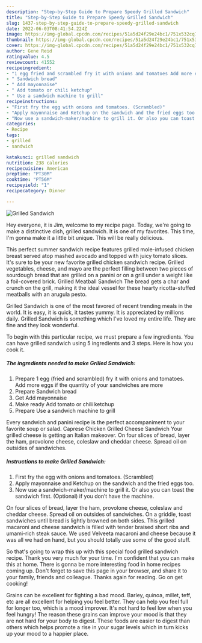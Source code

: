 ```yaml
---
description: "Step-by-Step Guide to Prepare Speedy Grilled Sandwich"
title: "Step-by-Step Guide to Prepare Speedy Grilled Sandwich"
slug: 1437-step-by-step-guide-to-prepare-speedy-grilled-sandwich
date: 2022-06-03T08:41:54.224Z
image: https://img-global.cpcdn.com/recipes/51a5d24f29e24bc1/751x532cq70/grilled-sandwich-recipe-main-photo.jpg
thumbnail: https://img-global.cpcdn.com/recipes/51a5d24f29e24bc1/751x532cq70/grilled-sandwich-recipe-main-photo.jpg
cover: https://img-global.cpcdn.com/recipes/51a5d24f29e24bc1/751x532cq70/grilled-sandwich-recipe-main-photo.jpg
author: Gene Reid
ratingvalue: 4.5
reviewcount: 41552
recipeingredient:
- "1 egg fried and scrambled fry it with onions and tomatoes Add more eggs if the quantity of your sandwiches are more"
- " Sandwich bread"
- " Add mayonnaise"
- " Add tomato or chili ketchup"
- " Use a sandwich machine to grill"
recipeinstructions:
- "First fry the egg with onions and tomatoes. (Scrambled)"
- "Apply mayonnaise and Ketchup on the sandwich and the fried eggs too."
- "Now use a sandwich-maker/machine to grill it. Or also you can toast the sandwich first. (Optional) if you don’t have the machine."
categories:
- Recipe
tags:
- grilled
- sandwich

katakunci: grilled sandwich 
nutrition: 238 calories
recipecuisine: American
preptime: "PT30M"
cooktime: "PT56M"
recipeyield: "1"
recipecategory: Dinner

---
```



![Grilled Sandwich](https://img-global.cpcdn.com/recipes/51a5d24f29e24bc1/751x532cq70/grilled-sandwich-recipe-main-photo.jpg)

Hey everyone, it is Jim, welcome to my recipe page. Today, we're going to make a distinctive dish, grilled sandwich. It is one of my favorites. This time, I'm gonna make it a little bit unique. This will be really delicious.

This perfect summer sandwich recipe features grilled mole-infused chicken breast served atop mashed avocado and topped with juicy tomato slices. It&#39;s sure to be your new favorite grilled chicken sandwich recipe. Grilled vegetables, cheese, and mayo are the perfect filling between two pieces of sourdough bread that are grilled on a panini or on a grill under a weight like a foil-covered brick. Grilled Meatball Sandwich The bread gets a char and crunch on the grill, making it the ideal vessel for these hearty ricotta-stuffed meatballs with an arugula pesto.

Grilled Sandwich is one of the most favored of recent trending meals in the world. It is easy, it is quick, it tastes yummy. It is appreciated by millions daily. Grilled Sandwich is something which I've loved my entire life. They are fine and they look wonderful.


To begin with this particular recipe, we must prepare a few ingredients. You can have grilled sandwich using 5 ingredients and 3 steps. Here is how you cook it.

<!--inarticleads1-->

##### The ingredients needed to make Grilled Sandwich:

1. Prepare 1 egg (fried and scrambled) fry it with onions and tomatoes. Add more eggs if the quantity of your sandwiches are more
1. Prepare  Sandwich bread
1. Get  Add mayonnaise
1. Make ready  Add tomato or chili ketchup
1. Prepare  Use a sandwich machine to grill


Every sandwich and panini recipe is the perfect accompaniment to your favorite soup or salad. Caprese Chicken Grilled Cheese Sandwich Your grilled cheese is getting an Italian makeover. On four slices of bread, layer the ham, provolone cheese, coleslaw and cheddar cheese. Spread oil on outsides of sandwiches. 

<!--inarticleads2-->

##### Instructions to make Grilled Sandwich:

1. First fry the egg with onions and tomatoes. (Scrambled)
1. Apply mayonnaise and Ketchup on the sandwich and the fried eggs too.
1. Now use a sandwich-maker/machine to grill it. Or also you can toast the sandwich first. (Optional) if you don’t have the machine.


On four slices of bread, layer the ham, provolone cheese, coleslaw and cheddar cheese. Spread oil on outsides of sandwiches. On a griddle, toast sandwiches until bread is lightly browned on both sides. This grilled macaroni and cheese sandwich is filled with tender braised short ribs and umami-rich steak sauce. We used Velveeta macaroni and cheese because it was all we had on hand, but you should totally use some of the good stuff. 

So that's going to wrap this up with this special food grilled sandwich recipe. Thank you very much for your time. I'm confident that you can make this at home. There is gonna be more interesting food in home recipes coming up. Don't forget to save this page in your browser, and share it to your family, friends and colleague. Thanks again for reading. Go on get cooking!

Grains can be excellent for fighting a bad mood. Barley, quinoa, millet, teff, etc are all excellent for helping you feel better. They can help you feel full for longer too, which is a mood improver. It's not hard to feel low when you feel hungry! The reason these grains can improve your mood is that they are not hard for your body to digest. These foods are easier to digest than others which helps promote a rise in your sugar levels which in turn kicks up your mood to a happier place.
